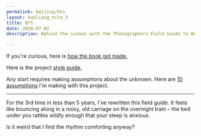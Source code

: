 ```yaml
---
permalink: beijing/bts
layout: kaoliang_nite_3
title: BTS
date: 2020-07-03
description: Behind the scenes with the Photographers Field Guide to Beijing

---
```



If you're curious, here is [how the book got made.](https://www.zachmccabe.com/beijing/bts/colophon.html)

Here is the project [style guide.](https://www.zachmccabe.com/beijing/bts/style-guide.html)

Any start requires making assumptions about the unknown. Here are [10 assumptions](https://www.zachmccabe.com/beijing/bts/10-assumptions) I'm making with this project.

---

For the 3rd time in less than 5 years, I've rewritten this field guide. It feels like bouncing along in a noisy, old carriage on the overnight train – the bed under you rattles wildly enough that your sleep is anxious.

Is it weird that I find the rhythm comforting anyway?
